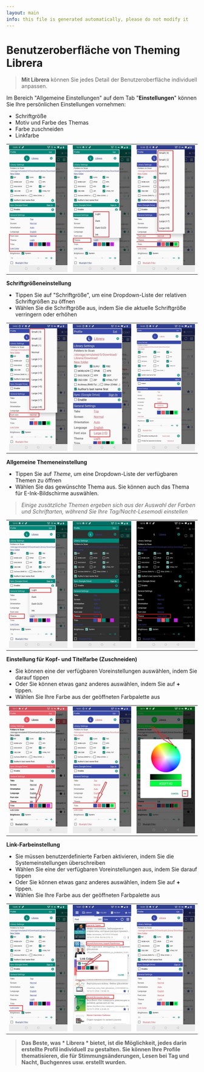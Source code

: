 ```yaml
---
layout: main
info: this file is generated automatically, please do not modify it
---
```


# Benutzeroberfläche von Theming Librera

> **Mit Librera** können Sie jedes Detail der Benutzeroberfläche individuell anpassen.

Im Bereich &quot;Allgemeine Einstellungen&quot; auf dem Tab &quot;**Einstellungen**&quot; können Sie Ihre persönlichen Einstellungen vornehmen:

* Schriftgröße
* Motiv und Farbe des Themas
* Farbe zuschneiden
* Linkfarbe

||||
|-|-|-|
|![](1.jpg)|![](2.jpg)|![](3.jpg)|

**Schriftgrößeneinstellung**

* Tippen Sie auf &quot;Schriftgröße&quot;, um eine Dropdown-Liste der relativen Schriftgrößen zu öffnen
* Wählen Sie die Schriftgröße aus, indem Sie die aktuelle Schriftgröße verringern oder erhöhen

||||
|-|-|-|
|![](34.jpg)|![](32.jpg)|![](33.jpg)|

**Allgemeine Themeneinstellung**

* Tippen Sie auf _Theme_, um eine Dropdown-Liste der verfügbaren Themen zu öffnen
* Wählen Sie das gewünschte Thema aus. Sie können auch das Thema für E-Ink-Bildschirme auswählen.

> _Einige zusätzliche Themen ergeben sich aus der Auswahl der Farben und Schriftarten, während Sie Ihre Tag/Nacht-Lesemodi einstellen_

||||
|-|-|-|
|![](21.jpg)|![](22.jpg)|![](23.jpg)|

**Einstellung für Kopf- und Titelfarbe (Zuschneiden)**

* Sie können eine der verfügbaren Voreinstellungen auswählen, indem Sie darauf tippen
* Oder Sie können etwas ganz anderes auswählen, indem Sie auf **+** tippen.
* Wählen Sie Ihre Farbe aus der geöffneten Farbpalette aus

||||
|-|-|-|
|![](11.jpg)|![](12.jpg)|![](13.jpg)|

**Link-Farbeinstellung**

* Sie müssen benutzerdefinierte Farben aktivieren, indem Sie die Systemeinstellungen überschreiben
* Wählen Sie eine der verfügbaren Voreinstellungen aus, indem Sie darauf tippen
* Oder Sie können etwas ganz anderes auswählen, indem Sie auf **+** tippen.
* Wählen Sie Ihre Farbe aus der geöffneten Farbpalette aus

||||
|-|-|-|
|![](41.jpg)|![](42.jpg)|![](43.jpg)|

> **Das Beste, was * Librera * bietet, ist die Möglichkeit, jedes darin erstellte Profil individuell zu gestalten. Sie können Ihre Profile thematisieren, die für Stimmungsänderungen, Lesen bei Tag und Nacht, Buchgenres usw. erstellt wurden.**
